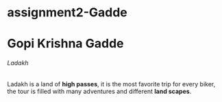 # assignment2-Gadde
# Gopi Krishna Gadde
###### Ladakh

Ladakh is a land of **high passes**, it is the most favorite trip for every biker, the tour is filled with many adventures and different **land scapes**.
